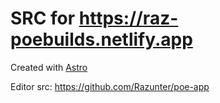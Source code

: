 # SRC for https://raz-poebuilds.netlify.app

Created with [Astro](https://astro.build)

Editor src: https://github.com/Razunter/poe-app
